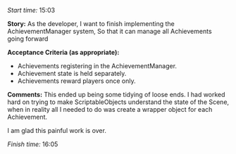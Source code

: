 
*Start time:* 15:03

**Story:** 
As the developer, I want to finish implementing the AchievementManager system,
So that it can manage all Achievements going forward

**Acceptance Criteria (as appropriate):**
- Achievements registering in the AchievementManager.
- Achievement state is held separately.
- Achievements reward players once only.

**Comments:** 
This ended up being some tidying of loose ends. I had worked hard on trying to make ScriptableObjects understand the state of the Scene, when in reality all I needed to do was create a wrapper object for each Achievement. 

I am glad this painful work is over.

*Finish time:* 16:05